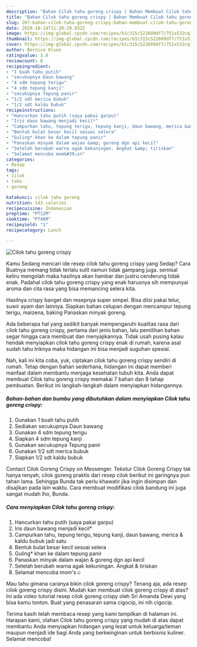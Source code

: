 ```yaml
---
description: "Bahan Cilok tahu goreng crispy | Bahan Membuat Cilok tahu goreng crispy Yang Enak Dan Lezat"
title: "Bahan Cilok tahu goreng crispy | Bahan Membuat Cilok tahu goreng crispy Yang Enak Dan Lezat"
slug: 267-bahan-cilok-tahu-goreng-crispy-bahan-membuat-cilok-tahu-goreng-crispy-yang-enak-dan-lezat
date: 2020-10-14T11:20:29.932Z
image: https://img-global.cpcdn.com/recipes/b1c315c522609df7/751x532cq70/cilok-tahu-goreng-crispy-foto-resep-utama.jpg
thumbnail: https://img-global.cpcdn.com/recipes/b1c315c522609df7/751x532cq70/cilok-tahu-goreng-crispy-foto-resep-utama.jpg
cover: https://img-global.cpcdn.com/recipes/b1c315c522609df7/751x532cq70/cilok-tahu-goreng-crispy-foto-resep-utama.jpg
author: Bernice Olson
ratingvalue: 3.8
reviewcount: 8
recipeingredient:
- "1 buah tahu putih"
- "secukupnya Daun bawang"
- "4 sdm tepung terigu"
- "4 sdm tepung kanji"
- "secukupnya Tepung panir"
- "1/2 sdt merica bubuk"
- "1/2 sdt kaldu bubuk"
recipeinstructions:
- "Hancurkan tahu putih (saya pakai garpu)"
- "Iris daun bawang menjadi kecil*"
- "Campurkan tahu, tepung terigu, tepung kanji, daun bawang, merica &amp; kaldu bubuk jadi satu"
- "Bentuk bulat besar kecil sesuai selera"
- "Guling* khan ke dalam tepung panir"
- "Panaskan minyak dalam wajan &amp; goreng dgn api kecil"
- "Setelah berubah warna agak kekuningan. Angkat &amp; tiriskan"
- "Selamat mencoba mom&#39;s☺"
categories:
- Resep
tags:
- cilok
- tahu
- goreng

katakunci: cilok tahu goreng 
nutrition: 143 calories
recipecuisine: Indonesian
preptime: "PT12M"
cooktime: "PT46M"
recipeyield: "1"
recipecategory: Lunch

---
```



![Cilok tahu goreng crispy](https://img-global.cpcdn.com/recipes/b1c315c522609df7/751x532cq70/cilok-tahu-goreng-crispy-foto-resep-utama.jpg)

Kamu Sedang mencari ide resep cilok tahu goreng crispy yang Sedap? Cara Buatnya memang tidak terlalu sulit namun tidak gampang juga. semisal keliru mengolah maka hasilnya akan hambar dan justru cenderung tidak enak. Padahal cilok tahu goreng crispy yang enak harusnya sih mempunyai aroma dan cita rasa yang bisa memancing selera kita.

Hasilnya crispy banget dan resepnya super simpel. Bisa diisi pakai telur, suwir ayam dan lainnya. Siapkan bahan celupan dengan mencampur tepung terigu, maizena, baking Panaskan minyak goreng.

Ada beberapa hal yang sedikit banyak mempengaruhi kualitas rasa dari cilok tahu goreng crispy, pertama dari jenis bahan, lalu pemilihan bahan segar hingga cara membuat dan menyajikannya. Tidak usah pusing kalau hendak menyiapkan cilok tahu goreng crispy enak di rumah, karena asal sudah tahu triknya maka hidangan ini bisa menjadi suguhan spesial.


Nah, kali ini kita coba, yuk, ciptakan cilok tahu goreng crispy sendiri di rumah. Tetap dengan bahan sederhana, hidangan ini dapat memberi manfaat dalam membantu menjaga kesehatan tubuh kita. Anda dapat membuat Cilok tahu goreng crispy memakai 7 bahan dan 8 tahap pembuatan. Berikut ini langkah-langkah dalam menyiapkan hidangannya.

<!--inarticleads1-->

##### Bahan-bahan dan bumbu yang dibutuhkan dalam menyiapkan Cilok tahu goreng crispy:

1. Gunakan 1 buah tahu putih
1. Sediakan secukupnya Daun bawang
1. Gunakan 4 sdm tepung terigu
1. Siapkan 4 sdm tepung kanji
1. Gunakan secukupnya Tepung panir
1. Gunakan 1/2 sdt merica bubuk
1. Siapkan 1/2 sdt kaldu bubuk


Contact Cilok Goreng Crispy on Messenger. Tekstur Cilok Goreng Crispy tak hanya renyah, cilok goreng praktis dari resep cilok berikut ini garingnya pun tahan lama. Sehingga Bunda tak perlu khawatir jika ingin disimpan dan disajikan pada lain waktu. Cara membuat modifikasi cilok bandung ini juga sangat mudah lho, Bunda. 

<!--inarticleads2-->

##### Cara menyiapkan Cilok tahu goreng crispy:

1. Hancurkan tahu putih (saya pakai garpu)
1. Iris daun bawang menjadi kecil*
1. Campurkan tahu, tepung terigu, tepung kanji, daun bawang, merica &amp; kaldu bubuk jadi satu
1. Bentuk bulat besar kecil sesuai selera
1. Guling* khan ke dalam tepung panir
1. Panaskan minyak dalam wajan &amp; goreng dgn api kecil
1. Setelah berubah warna agak kekuningan. Angkat &amp; tiriskan
1. Selamat mencoba mom&#39;s☺


Mau tahu gimana caranya bikin cilok goreng crispy? Tenang aja, ada resep cilok goreng crispy disini. Mudah kan membuat cilok goreng crispy di atas? Ini ada video tutorial resep cilok goreng crispy oleh Sri Amanda Dewi yang bisa kamu tonton. Buat yang penasaran sama cigocip, ini nih cigocip. 

Terima kasih telah membaca resep yang kami tampilkan di halaman ini. Harapan kami, olahan Cilok tahu goreng crispy yang mudah di atas dapat membantu Anda menyiapkan hidangan yang lezat untuk keluarga/teman maupun menjadi ide bagi Anda yang berkeinginan untuk berbisnis kuliner. Selamat mencoba!
